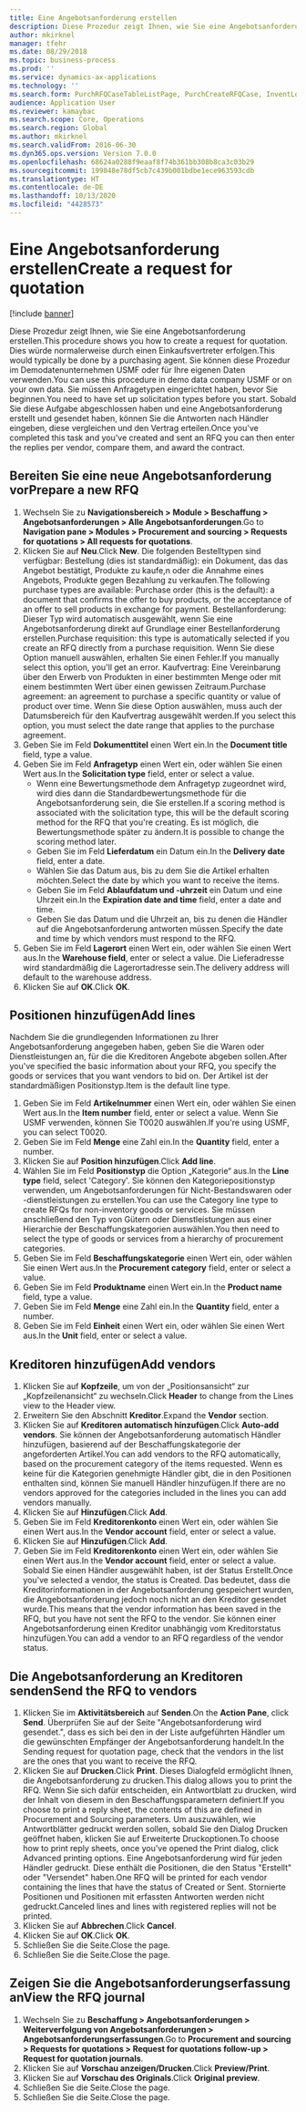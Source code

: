 ```yaml
---
title: Eine Angebotsanforderung erstellen
description: Diese Prozedur zeigt Ihnen, wie Sie eine Angebotsanforderung erstellen.
author: mkirknel
manager: tfehr
ms.date: 08/29/2018
ms.topic: business-process
ms.prod: ''
ms.service: dynamics-ax-applications
ms.technology: ''
ms.search.form: PurchRFQCaseTableListPage, PurchCreateRFQCase, InventLocationIdLookup, PurchRFQCaseTable, InventItemIdLookupSimple, EcoResCategorySingleLookup, UnitOfMeasureLookup, PurchRFQEditLines, PurchRFQEditLinesPrintOptions, VendRFQJournal, SrsReportViewerForm
audience: Application User
ms.reviewer: kamaybac
ms.search.scope: Core, Operations
ms.search.region: Global
ms.author: mkirknel
ms.search.validFrom: 2016-06-30
ms.dyn365.ops.version: Version 7.0.0
ms.openlocfilehash: 68624a0288f9eaaf8f74b361bb308b8ca3c03b29
ms.sourcegitcommit: 199848e78df5cb7c439b001bdbe1ece963593cdb
ms.translationtype: HT
ms.contentlocale: de-DE
ms.lasthandoff: 10/13/2020
ms.locfileid: "4428573"
---
```

# <a name="create-a-request-for-quotation"></a><span data-ttu-id="f7603-103">Eine Angebotsanforderung erstellen</span><span class="sxs-lookup"><span data-stu-id="f7603-103">Create a request for quotation</span></span>

[!include [banner](../../includes/banner.md)]

<span data-ttu-id="f7603-104">Diese Prozedur zeigt Ihnen, wie Sie eine Angebotsanforderung erstellen.</span><span class="sxs-lookup"><span data-stu-id="f7603-104">This procedure shows you how to create a request for quotation.</span></span> <span data-ttu-id="f7603-105">Dies würde normalerweise durch einen Einkaufsvertreter erfolgen.</span><span class="sxs-lookup"><span data-stu-id="f7603-105">This would typically be done by a purchasing agent.</span></span> <span data-ttu-id="f7603-106">Sie können diese Prozedur im Demodatenunternehmen USMF oder für Ihre eigenen Daten verwenden.</span><span class="sxs-lookup"><span data-stu-id="f7603-106">You can use this procedure in demo data company USMF or on your own data.</span></span> <span data-ttu-id="f7603-107">Sie müssen Anfragetypen eingerichtet haben, bevor Sie beginnen.</span><span class="sxs-lookup"><span data-stu-id="f7603-107">You need to have set up solicitation types before you start.</span></span> <span data-ttu-id="f7603-108">Sobald Sie diese Aufgabe abgeschlossen haben und eine Angebotsanforderung erstellt und gesendet haben, können Sie die Antworten nach Händler eingeben, diese vergleichen und den Vertrag erteilen.</span><span class="sxs-lookup"><span data-stu-id="f7603-108">Once you've completed this task and you've created and sent an RFQ you can then enter the replies per vendor, compare them, and award the contract.</span></span>


## <a name="prepare-a-new-rfq"></a><span data-ttu-id="f7603-109">Bereiten Sie eine neue Angebotsanforderung vor</span><span class="sxs-lookup"><span data-stu-id="f7603-109">Prepare a new RFQ</span></span>
1. <span data-ttu-id="f7603-110">Wechseln Sie zu **Navigationsbereich > Module > Beschaffung > Angebotsanforderungen > Alle Angebotsanforderungen**.</span><span class="sxs-lookup"><span data-stu-id="f7603-110">Go to **Navigation pane > Modules > Procurement and sourcing > Requests for quotations > All requests for quotations**.</span></span>
2. <span data-ttu-id="f7603-111">Klicken Sie auf **Neu**.</span><span class="sxs-lookup"><span data-stu-id="f7603-111">Click **New**.</span></span>
    <span data-ttu-id="f7603-112">Die folgenden Bestelltypen sind verfügbar: Bestellung (dies ist standardmäßig): ein Dokument, das das Angebot bestätigt, Produkte zu kaufe,n oder die Annahme eines Angebots, Produkte gegen Bezahlung zu verkaufen.</span><span class="sxs-lookup"><span data-stu-id="f7603-112">The following purchase types are available: Purchase order (this is the default): a document that confirms the offer to buy products, or the acceptance of an offer to sell products in exchange for payment.</span></span> <span data-ttu-id="f7603-113">Bestellanforderung: Dieser Typ wird automatisch ausgewählt, wenn Sie eine Angebotsanforderung direkt auf Grundlage einer Bestellanforderung erstellen.</span><span class="sxs-lookup"><span data-stu-id="f7603-113">Purchase requisition: this type is automatically selected if you create an RFQ directly from a purchase requisition.</span></span> <span data-ttu-id="f7603-114">Wenn Sie diese Option manuell auswählen, erhalten Sie einen Fehler.</span><span class="sxs-lookup"><span data-stu-id="f7603-114">If you manually select this option, you'll get an error.</span></span> <span data-ttu-id="f7603-115">Kaufvertrag: Eine Vereinbarung über den Erwerb von Produkten in einer bestimmten Menge oder mit einem bestimmten Wert über einen gewissen Zeitraum.</span><span class="sxs-lookup"><span data-stu-id="f7603-115">Purchase agreement: an agreement to purchase a specific quantity or value of product over time.</span></span> <span data-ttu-id="f7603-116">Wenn Sie diese Option auswählen, muss auch der Datumsbereich für den Kaufvertrag ausgewählt werden.</span><span class="sxs-lookup"><span data-stu-id="f7603-116">If you select this option, you must select the date range that applies to the purchase agreement.</span></span>  
3. <span data-ttu-id="f7603-117">Geben Sie im Feld **Dokumenttitel** einen Wert ein.</span><span class="sxs-lookup"><span data-stu-id="f7603-117">In the **Document title** field, type a value.</span></span>
4. <span data-ttu-id="f7603-118">Geben Sie im Feld **Anfragetyp** einen Wert ein, oder wählen Sie einen Wert aus.</span><span class="sxs-lookup"><span data-stu-id="f7603-118">In the **Solicitation type** field, enter or select a value.</span></span>
    + <span data-ttu-id="f7603-119">Wenn eine Bewertungsmethode dem Anfragetyp zugeordnet wird, wird dies dann die Standardbewertungsmethode für die Angebotsanforderung sein, die Sie erstellen.</span><span class="sxs-lookup"><span data-stu-id="f7603-119">If a scoring method is associated with the solicitation type, this will be the default scoring method for the RFQ that you're creating.</span></span> <span data-ttu-id="f7603-120">Es ist möglich, die Bewertungsmethode später zu ändern.</span><span class="sxs-lookup"><span data-stu-id="f7603-120">It is possible to change the scoring method later.</span></span>  
    + <span data-ttu-id="f7603-121">Geben Sie im Feld **Lieferdatum** ein Datum ein.</span><span class="sxs-lookup"><span data-stu-id="f7603-121">In the **Delivery date** field, enter a date.</span></span>  
    + <span data-ttu-id="f7603-122">Wählen Sie das Datum aus, bis zu dem Sie die Artikel erhalten möchten.</span><span class="sxs-lookup"><span data-stu-id="f7603-122">Select the date by which you want to receive the items.</span></span>  
    + <span data-ttu-id="f7603-123">Geben Sie im Feld **Ablaufdatum und -uhrzeit** ein Datum und eine Uhrzeit ein.</span><span class="sxs-lookup"><span data-stu-id="f7603-123">In the **Expiration date and time** field, enter a date and time.</span></span>  
    + <span data-ttu-id="f7603-124">Geben Sie das Datum und die Uhrzeit an, bis zu denen die Händler auf die Angebotsanforderung antworten müssen.</span><span class="sxs-lookup"><span data-stu-id="f7603-124">Specify the date and time by which vendors must respond to the RFQ.</span></span>  
5. <span data-ttu-id="f7603-125">Geben Sie im Feld **Lagerort** einen Wert ein, oder wählen Sie einen Wert aus.</span><span class="sxs-lookup"><span data-stu-id="f7603-125">In the **Warehouse field**, enter or select a value.</span></span> <span data-ttu-id="f7603-126">Die Lieferadresse wird standardmäßig die Lagerortadresse sein.</span><span class="sxs-lookup"><span data-stu-id="f7603-126">The delivery address will default to the warehouse address.</span></span>  
6. <span data-ttu-id="f7603-127">Klicken Sie auf **OK**.</span><span class="sxs-lookup"><span data-stu-id="f7603-127">Click **OK**.</span></span>

## <a name="add-lines"></a><span data-ttu-id="f7603-128">Positionen hinzufügen</span><span class="sxs-lookup"><span data-stu-id="f7603-128">Add lines</span></span>

<span data-ttu-id="f7603-129">Nachdem Sie die grundlegenden Informationen zu Ihrer Angebotsanforderung angegeben haben, geben Sie die Waren oder Dienstleistungen an, für die die Kreditoren Angebote abgeben sollen.</span><span class="sxs-lookup"><span data-stu-id="f7603-129">After you've specified the basic information about your RFQ, you specify the goods or services that you want vendors to bid on.</span></span> <span data-ttu-id="f7603-130">Der Artikel ist der standardmäßigen Positionstyp.</span><span class="sxs-lookup"><span data-stu-id="f7603-130">Item is the default line type.</span></span>

1. <span data-ttu-id="f7603-131">Geben Sie im Feld **Artikelnummer** einen Wert ein, oder wählen Sie einen Wert aus.</span><span class="sxs-lookup"><span data-stu-id="f7603-131">In the **Item number** field, enter or select a value.</span></span> <span data-ttu-id="f7603-132">Wenn Sie USMF verwenden, können Sie T0020 auswählen.</span><span class="sxs-lookup"><span data-stu-id="f7603-132">If you're using USMF, you can select T0020.</span></span>  
2. <span data-ttu-id="f7603-133">Geben Sie im Feld **Menge** eine Zahl ein.</span><span class="sxs-lookup"><span data-stu-id="f7603-133">In the **Quantity** field, enter a number.</span></span>
3. <span data-ttu-id="f7603-134">Klicken Sie auf **Position hinzufügen**.</span><span class="sxs-lookup"><span data-stu-id="f7603-134">Click **Add line**.</span></span>
4. <span data-ttu-id="f7603-135">Wählen Sie im Feld **Positionstyp** die Option „Kategorie“ aus.</span><span class="sxs-lookup"><span data-stu-id="f7603-135">In the **Line type** field, select 'Category'.</span></span> <span data-ttu-id="f7603-136">Sie können den Kategoriepositionstyp verwenden, um Angebotsanforderungen für Nicht-Bestandswaren oder -dienstleistungen zu erstellen.</span><span class="sxs-lookup"><span data-stu-id="f7603-136">You can use the Category line type to create RFQs for non-inventory goods or services.</span></span> <span data-ttu-id="f7603-137">Sie müssen anschließend den Typ von Gütern oder Dienstleistungen aus einer Hierarchie der Beschaffungskategorien auswählen.</span><span class="sxs-lookup"><span data-stu-id="f7603-137">You then need to select the type of goods or services from a hierarchy of procurement categories.</span></span>  
5. <span data-ttu-id="f7603-138">Geben Sie im Feld **Beschaffungskategorie** einen Wert ein, oder wählen Sie einen Wert aus.</span><span class="sxs-lookup"><span data-stu-id="f7603-138">In the **Procurement category** field, enter or select a value.</span></span>
6. <span data-ttu-id="f7603-139">Geben Sie im Feld **Produktname** einen Wert ein.</span><span class="sxs-lookup"><span data-stu-id="f7603-139">In the **Product name** field, type a value.</span></span>
7. <span data-ttu-id="f7603-140">Geben Sie im Feld **Menge** eine Zahl ein.</span><span class="sxs-lookup"><span data-stu-id="f7603-140">In the **Quantity** field, enter a number.</span></span>
8. <span data-ttu-id="f7603-141">Geben Sie im Feld **Einheit** einen Wert ein, oder wählen Sie einen Wert aus.</span><span class="sxs-lookup"><span data-stu-id="f7603-141">In the **Unit** field, enter or select a value.</span></span>

## <a name="add-vendors"></a><span data-ttu-id="f7603-142">Kreditoren hinzufügen</span><span class="sxs-lookup"><span data-stu-id="f7603-142">Add vendors</span></span>
1. <span data-ttu-id="f7603-143">Klicken Sie auf **Kopfzeile**, um von der „Positionsansicht“ zur „Kopfzeilenansicht“ zu wechseln.</span><span class="sxs-lookup"><span data-stu-id="f7603-143">Click **Header** to change from the Lines view to the Header view.</span></span> 
2. <span data-ttu-id="f7603-144">Erweitern Sie den Abschnitt **Kreditor**.</span><span class="sxs-lookup"><span data-stu-id="f7603-144">Expand the **Vendor** section.</span></span>
3. <span data-ttu-id="f7603-145">Klicken Sie auf **Kreditoren automatisch hinzufügen**.</span><span class="sxs-lookup"><span data-stu-id="f7603-145">Click **Auto-add vendors**.</span></span> <span data-ttu-id="f7603-146">Sie können der Angebotsanforderung automatisch Händler hinzufügen, basierend auf der Beschaffungskategorie der angeforderten Artikel.</span><span class="sxs-lookup"><span data-stu-id="f7603-146">You can add vendors to the RFQ automatically, based on the procurement category of the items requested.</span></span> <span data-ttu-id="f7603-147">Wenn es keine für die Kategorien genehmigte Händler gibt, die in den Positionen enthalten sind, können Sie manuell Händler hinzufügen.</span><span class="sxs-lookup"><span data-stu-id="f7603-147">If there are no vendors approved for the categories included in the lines you can add vendors manually.</span></span>  
4. <span data-ttu-id="f7603-148">Klicken Sie auf **Hinzufügen**.</span><span class="sxs-lookup"><span data-stu-id="f7603-148">Click **Add**.</span></span>
5. <span data-ttu-id="f7603-149">Geben Sie im Feld **Kreditorenkonto** einen Wert ein, oder wählen Sie einen Wert aus.</span><span class="sxs-lookup"><span data-stu-id="f7603-149">In the **Vendor account** field, enter or select a value.</span></span>
6. <span data-ttu-id="f7603-150">Klicken Sie auf **Hinzufügen**.</span><span class="sxs-lookup"><span data-stu-id="f7603-150">Click **Add**.</span></span>
7. <span data-ttu-id="f7603-151">Geben Sie im Feld **Kreditorenkonto** einen Wert ein, oder wählen Sie einen Wert aus.</span><span class="sxs-lookup"><span data-stu-id="f7603-151">In the **Vendor account** field, enter or select a value.</span></span> <span data-ttu-id="f7603-152">Sobald Sie einen Händler ausgewählt haben, ist der Status Erstellt.</span><span class="sxs-lookup"><span data-stu-id="f7603-152">Once you've selected a vendor, the status is Created.</span></span> <span data-ttu-id="f7603-153">Das bedeutet, dass die Kreditorinformationen in der Angebotsanforderung gespeichert wurden, die Angebotsanforderung jedoch noch nicht an den Kreditor gesendet wurde.</span><span class="sxs-lookup"><span data-stu-id="f7603-153">This means that the vendor information has been saved in the RFQ, but you have not sent the RFQ to the vendor.</span></span> <span data-ttu-id="f7603-154">Sie können einer Angebotsanforderung einen Kreditor unabhängig vom Kreditorstatus hinzufügen.</span><span class="sxs-lookup"><span data-stu-id="f7603-154">You can add a vendor to an RFQ regardless of the vendor status.</span></span>  

## <a name="send-the-rfq-to-vendors"></a><span data-ttu-id="f7603-155">Die Angebotsanforderung an Kreditoren senden</span><span class="sxs-lookup"><span data-stu-id="f7603-155">Send the RFQ to vendors</span></span>
1. <span data-ttu-id="f7603-156">Klicken Sie im **Aktivitätsbereich** auf **Senden**.</span><span class="sxs-lookup"><span data-stu-id="f7603-156">On the **Action Pane**, click **Send**.</span></span> <span data-ttu-id="f7603-157">Überprüfen Sie auf der Seite "Angebotsanforderung wird gesendet.", dass es sich bei den in der Liste aufgeführten Händler um die gewünschten Empfänger der Angebotsanforderung handelt.</span><span class="sxs-lookup"><span data-stu-id="f7603-157">In the Sending request for quotation page, check that the vendors in the list are the ones that you want to receive the RFQ.</span></span>  
2. <span data-ttu-id="f7603-158">Klicken Sie auf **Drucken**.</span><span class="sxs-lookup"><span data-stu-id="f7603-158">Click **Print**.</span></span> <span data-ttu-id="f7603-159">Dieses Dialogfeld ermöglicht Ihnen, die Angebotsanforderung zu drucken.</span><span class="sxs-lookup"><span data-stu-id="f7603-159">This dialog allows you to print the RFQ.</span></span> <span data-ttu-id="f7603-160">Wenn Sie sich dafür entscheiden, ein Antwortblatt zu drucken, wird der Inhalt von diesem in den Beschaffungsparametern definiert.</span><span class="sxs-lookup"><span data-stu-id="f7603-160">If you choose to print a reply sheet, the contents of this are defined in Procurement and Sourcing parameters.</span></span> <span data-ttu-id="f7603-161">Um auszuwählen, wie Antwortblätter gedruckt werden sollen, sobald Sie den Dialog Drucken geöffnet haben, klicken Sie auf Erweiterte Druckoptionen.</span><span class="sxs-lookup"><span data-stu-id="f7603-161">To choose how to print reply sheets, once you've opened the Print dialog, click Advanced printing options.</span></span> <span data-ttu-id="f7603-162">Eine Angebotsanforderung wird für jeden Händler gedruckt. Diese enthält die Positionen, die den Status "Erstellt" oder "Versendet" haben.</span><span class="sxs-lookup"><span data-stu-id="f7603-162">One RFQ will be printed for each vendor containing the lines that have the status of Created or Sent.</span></span> <span data-ttu-id="f7603-163">Stornierte Positionen und Positionen mit erfassten Antworten werden nicht gedruckt.</span><span class="sxs-lookup"><span data-stu-id="f7603-163">Canceled lines and lines with registered replies will not be printed.</span></span>   
3. <span data-ttu-id="f7603-164">Klicken Sie auf **Abbrechen**.</span><span class="sxs-lookup"><span data-stu-id="f7603-164">Click **Cancel**.</span></span>
4. <span data-ttu-id="f7603-165">Klicken Sie auf **OK**.</span><span class="sxs-lookup"><span data-stu-id="f7603-165">Click **OK**.</span></span>
5. <span data-ttu-id="f7603-166">Schließen Sie die Seite.</span><span class="sxs-lookup"><span data-stu-id="f7603-166">Close the page.</span></span>
6. <span data-ttu-id="f7603-167">Schließen Sie die Seite.</span><span class="sxs-lookup"><span data-stu-id="f7603-167">Close the page.</span></span>

## <a name="view-the-rfq-journal"></a><span data-ttu-id="f7603-168">Zeigen Sie die Angebotsanforderungserfassung an</span><span class="sxs-lookup"><span data-stu-id="f7603-168">View the RFQ journal</span></span>
1. <span data-ttu-id="f7603-169">Wechseln Sie zu **Beschaffung > Angebotsanforderungen > Weiterverfolgung von Angebotsanforderungen > Angebotsanforderungserfassungen**.</span><span class="sxs-lookup"><span data-stu-id="f7603-169">Go to **Procurement and sourcing > Requests for quotations > Request for quotations follow-up > Request for quotation journals**.</span></span>
2. <span data-ttu-id="f7603-170">Klicken Sie auf **Vorschau anzeigen/Drucken**.</span><span class="sxs-lookup"><span data-stu-id="f7603-170">Click **Preview/Print**.</span></span>
3. <span data-ttu-id="f7603-171">Klicken Sie auf **Vorschau des Originals**.</span><span class="sxs-lookup"><span data-stu-id="f7603-171">Click **Original preview**.</span></span>
4. <span data-ttu-id="f7603-172">Schließen Sie die Seite.</span><span class="sxs-lookup"><span data-stu-id="f7603-172">Close the page.</span></span>
5. <span data-ttu-id="f7603-173">Schließen Sie die Seite.</span><span class="sxs-lookup"><span data-stu-id="f7603-173">Close the page.</span></span>

